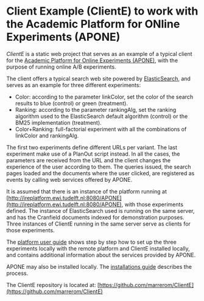 # Client Example (ClientE) to work with the Academic Platform for ONline Experiments (APONE)

*ClientE* is a static web project that serves as an example of a typical client for the [Academic Platform for Online Experiments (APONE)](https://marrerom.github.io/APONE), with the purpose of running online A/B experiments. 

The client offers a typical search web site powered by [ElasticSearch](https://www.elastic.co/), and serves as an example for three different experiments:
- Color: according to the parameter linkColor, set the color of the search results to blue (control) or green (treatment).
- Ranking: according to the parameter rankingAlg, set the ranking algorithm used to the ElasticSearch default algorithm (control) or the BM25 implementation (treatment).
- Color+Ranking: full-factorial experiment with all the combinations of linkColor and rankingAlg.

The first two experiments define different URLs per variant. The last experiment make use of a PlanOut script instead. In all the cases, the parameters are received from the URL and the client changes the experience of the user according to them. The queries issued, the search pages loaded and the documents where the user clicked, are registered as events by calling web services offered by APONE. 

It is assumed that there is an instance of the platform running at [http://ireplatform.ewi.tudelft.nl:8080/APONE](http://ireplatform.ewi.tudelft.nl:8080/APONE), with those experiments defined. The instance of ElasticSearch used is running on the same server, and has the Cranfield documents indexed for demonstration purposes. Three instances of ClientE running in the same server serve as clients for those experiments. 

The [platform user guide](https://marrerom.github.io/APONE/docs/APONEUserGuide.html) shows step by step how to set up the three experiments locally with the remote platform and ClientE installed locally, and contains additional information about the services provided by APONE. 

APONE may also be installed locally. The [installations guide](https://marrerom.github.io/APONE/docs/installation.html) describes the process.

The ClientE repository is located at: [https://github.com/marrerom/ClientE](https://github.com/marrerom/ClientE)
